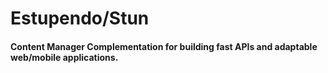# Estupendo/Stun
#### Content Manager Complementation for building fast APIs and adaptable web/mobile applications.

